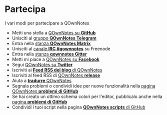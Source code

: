 # Partecipa

I vari modi per partecipare a QOwnNotes

- Metti una stella a [QOwnNotes su **GitHub**](https://github.com/pbek/QOwnNotes)
- Unisciti al [gruppo **QOwnNotes Telegram**](https://t.me/QOwnNotes)
- Entra nella [stanza **QOwnNotes Matrix**](https://app.element.io/#/room/#qownnotes:matrix.org)
- Unisciti al [canale **IRC #qownnotes**](https://kiwiirc.com/client/irc.freenode.net/#qownnotes) su Freenode
- Entra nella [stanza **qownnotes Gitter**](https://gitter.im/qownnotes/qownnotes)
- Metti mi piace a [QOwnNotes su **Facebook**](https://www.facebook.com/QOwnNotes/)
- Segui [QOwnNotes su **Twitter**](https://twitter.com/QOwnNotes)
- Iscriviti ai  [**Feed RSS del blog** di QOwnNotes ](https://feeds.feedburner.com/QOwnNotesBlog)
- Iscriviti al feed RSS di [QOwnNotes **release**](https://feeds.feedburner.com/QOwnNotesReleases)
- Aiuta a [**tradurre** QOwnNotes](translation.md)
- Segnala problemi o condividi idee per nuove funzionalità nella [pagina QOwnNotes **problemi di GitHub**](https://github.com/pbek/QOwnNotes/issues)
- Se hai creato un ottimo schema colori per l'editor, pubblicalo anche nella [pagina **problemi di GitHub**](https://github.com/pbek/QOwnNotes/issues)
- Condividi i tuoi script nella pagina [**QOwnNotes scripts** di GitHub](https://github.com/qownnotes/scripts)
